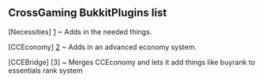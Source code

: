 CrossGaming BukkitPlugins list
---------------------
[Necessities] [1] ~ Adds in the needed things.

[CCEconomy] [2] ~ Adds in an advanced economy system.    

[CCEBridge] [3] ~ Merges CCEconomy and lets it add things like buyrank to essentials rank system     

[1]: https://github.com/CrossGaming/CrossGaming-BukkitPlugins/tree/master/Necessities
[2]: https://github.com/CrossGaming/CrossGaming-BukkitPlugins/tree/master/CCEconomy
[2]: https://github.com/CrossGaming/CrossGaming-BukkitPlugins/tree/master/CCEBridge